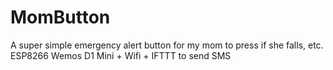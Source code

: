 # MomButton
A super simple emergency alert button for my mom to press if she falls, etc. ESP8266 Wemos D1 Mini + Wifi + IFTTT to send SMS
